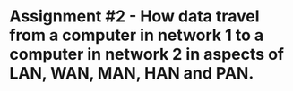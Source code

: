 # Assignment #2 - How data travel from a computer in network 1 to a computer in network 2 in aspects of LAN, WAN, MAN, HAN and PAN.
